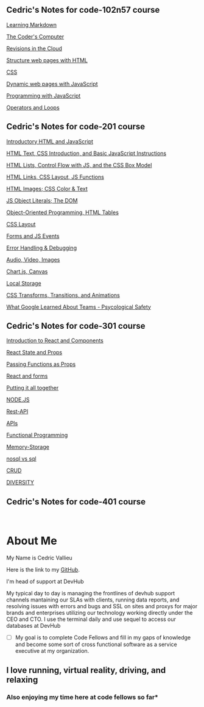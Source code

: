 ## Cedric's Notes for code-102n57 course

[Learning Markdown](102/markdown.md)
<br>

[The Coder's Computer](102/TheCodersComputer.md)
<br>

[Revisions in the Cloud](102/revisions.md)
<br>

[Structure web pages with HTML](102/html.markdown.md)

[CSS](102/CSS.md)

[Dynamic web pages with JavaScript](102/dynamic-web-pages-with-javascript.md)

[Programming with JavaScript](102/programming-with-javascript.md)

[Operators and Loops](102/operators-and-loops.md)

## Cedric's Notes for code-201 course


[Introductory HTML and JavaScript](201/class-01.md)

[HTML Text, CSS Introduction, and Basic JavaScript Instructions](201/class-02.md)

[HTML Lists, Control Flow with JS, and the CSS Box Model](201/class-03.md)

[HTML Links, CSS Layout, JS Functions](201/class-04.md)

[HTML Images; CSS Color & Text](201/class-05.md)

[JS Object Literals; The DOM](201/class-06.md)

[Object-Oriented Programming, HTML Tables](201/class-07.md)

[CSS Layout](201/class-08.md)

[Forms and JS Events](201/class-09.md)

[Error Handling & Debugging](201/class-10.md)

[Audio, Video, Images](201/class-11.md)

[Chart.js, Canvas](201/class-12.md)

[Local Storage](201/class-13.md)

[CSS Transforms, Transitions, and Animations](201/class-14.md)

[What Google Learned About Teams - Psycological Safety](201/class-15.md)

## Cedric's Notes for code-301 course
[Introduction to React and Components](301/into-react-componets.md)

[React State and Props](301/State-and-Props.md)

[Passing Functions as Props](301/Passing-Functions-as-Props.md)

[React and forms](301/React-and-form.md)

[Putting it all together](301/Putting-it-all-together.md)

[NODE.JS](301/NODE-JS.md)

[Rest-API](301/Rest-API.md)

[APIs](301/APIs.md)

[Functional Programming](301/Functional-Programming.md)

[Memory-Storage](301/memory-storage.md)

[nosql vs sql](301/nosql-vs-sql.md)

[CRUD](301/CRUD.md)

[DIVERSITY](301/Diversity.md)


## Cedric's Notes for code-401 course
<br>

# About Me

My Name is Cedric Vallieu

Here is the link to my [GitHub](https://github.com/Smacksmack206).

I'm head of support at DevHub 

My typical day to day is managing the frontlines of devhub support channels mantaining our SLAs with clients, running data reports, and resolving issues with errors and bugs and SSL on sites and proxys for major brands and enterprises utilizing our technology working directly under the CEO and CTO.
I use the terminal daily and use sequel to access our databases at DevHub

- [ ]  My goal is to complete Code Fellows and fill in my gaps of knowledge and become some sort of cross functional software as a service executive at my organization. 

## I love running, virtual reality, driving, and relaxing


### Also enjoying my time here at code fellows so far*
